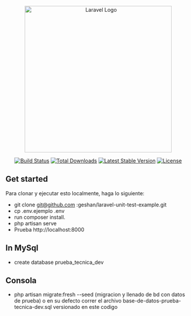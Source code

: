 <p align="center"><a href="https://laravel.com" target="_blank"><img src="https://raw.githubusercontent.com/laravel/art/master/logo-lockup/5%20SVG/2%20CMYK/1%20Full%20Color/laravel-logolockup-cmyk-red.svg" width="400" alt="Laravel Logo"></a></p>

<p align="center">
<a href="https://travis-ci.org/laravel/framework"><img src="https://travis-ci.org/laravel/framework.svg" alt="Build Status"></a>
<a href="https://packagist.org/packages/laravel/framework"><img src="https://img.shields.io/packagist/dt/laravel/framework" alt="Total Downloads"></a>
<a href="https://packagist.org/packages/laravel/framework"><img src="https://img.shields.io/packagist/v/laravel/framework" alt="Latest Stable Version"></a>
<a href="https://packagist.org/packages/laravel/framework"><img src="https://img.shields.io/packagist/l/laravel/framework" alt="License"></a>
</p>

## Get started

Para clonar y ejecutar esto localmente, haga lo siguiente:

- git clone git@github.com :geshan/laravel-unit-test-example.git
- cp .env.ejemplo .env
- run composer install.
- php artisan serve
- Prueba http://localhost:8000


## In MySql

- create database prueba_tecnica_dev

## Consola

- php artisan migrate:fresh --seed (migracion y llenado de bd con datos de prueba)
o en su defecto correr el archivo base-de-datos-prueba-tecnica-dev.sql versionado en este codigo

